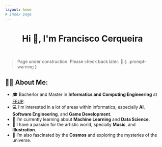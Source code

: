 ```yaml
---
layout: home
# Index page
---
```


<div id="body" align="center">
    <h1>
    Hi 👋, I'm Francisco Cerqueira
    </h1>
</div>

<br>

> Page under construction. Please check back later. 🚧
{: .prompt-warning }

<div style="border-bottom: 0px">
    <h2>
    👨‍💻 About Me:
    </h2>
</div>

- 🎓 Bacherlor and Master in **Informatics and Computing Engineering** at [FEUP](fe.up.pt).
- 💻 I'm interested in a lot of areas within informatics, especially **AI**, **Software Engineering**, and **Game Development**. 
- 🌱 I’m currently learning about **Machine Learning** and **Data Science**.
- 🎨 I have a passion for the artistic world, specially **Music**, and **Illustration**.
- 🌌 I’m also fascinated by the **Cosmos** and exploring the mysteries of the universe.
